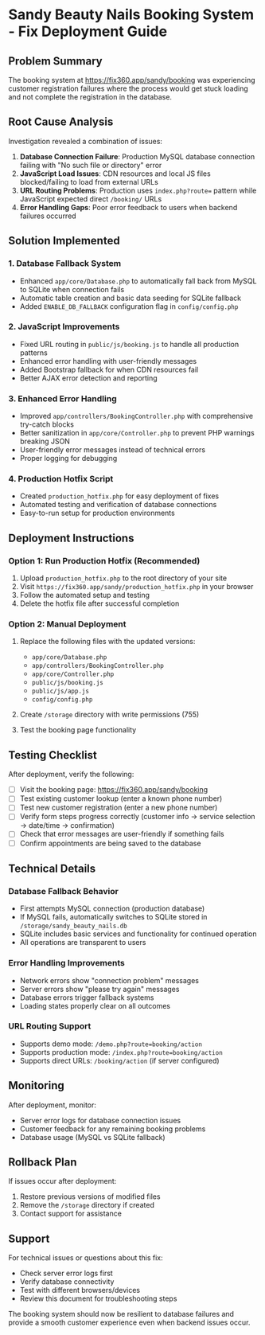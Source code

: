 # Sandy Beauty Nails Booking System - Fix Deployment Guide

## Problem Summary
The booking system at https://fix360.app/sandy/booking was experiencing customer registration failures where the process would get stuck loading and not complete the registration in the database.

## Root Cause Analysis
Investigation revealed a combination of issues:

1. **Database Connection Failure**: Production MySQL database connection failing with "No such file or directory" error
2. **JavaScript Load Issues**: CDN resources and local JS files blocked/failing to load from external URLs
3. **URL Routing Problems**: Production uses `index.php?route=` pattern while JavaScript expected direct `/booking/` URLs
4. **Error Handling Gaps**: Poor error feedback to users when backend failures occurred

## Solution Implemented

### 1. Database Fallback System
- Enhanced `app/core/Database.php` to automatically fall back from MySQL to SQLite when connection fails
- Automatic table creation and basic data seeding for SQLite fallback
- Added `ENABLE_DB_FALLBACK` configuration flag in `config/config.php`

### 2. JavaScript Improvements
- Fixed URL routing in `public/js/booking.js` to handle all production patterns
- Enhanced error handling with user-friendly messages
- Added Bootstrap fallback for when CDN resources fail
- Better AJAX error detection and reporting

### 3. Enhanced Error Handling
- Improved `app/controllers/BookingController.php` with comprehensive try-catch blocks
- Better sanitization in `app/core/Controller.php` to prevent PHP warnings breaking JSON
- User-friendly error messages instead of technical errors
- Proper logging for debugging

### 4. Production Hotfix Script
- Created `production_hotfix.php` for easy deployment of fixes
- Automated testing and verification of database connections
- Easy-to-run setup for production environments

## Deployment Instructions

### Option 1: Run Production Hotfix (Recommended)
1. Upload `production_hotfix.php` to the root directory of your site
2. Visit `https://fix360.app/sandy/production_hotfix.php` in your browser
3. Follow the automated setup and testing
4. Delete the hotfix file after successful completion

### Option 2: Manual Deployment
1. Replace the following files with the updated versions:
   - `app/core/Database.php`
   - `app/controllers/BookingController.php`
   - `app/core/Controller.php`
   - `public/js/booking.js`
   - `public/js/app.js`
   - `config/config.php`

2. Create `/storage` directory with write permissions (755)

3. Test the booking page functionality

## Testing Checklist

After deployment, verify the following:

- [ ] Visit the booking page: https://fix360.app/sandy/booking
- [ ] Test existing customer lookup (enter a known phone number)
- [ ] Test new customer registration (enter a new phone number)
- [ ] Verify form steps progress correctly (customer info → service selection → date/time → confirmation)
- [ ] Check that error messages are user-friendly if something fails
- [ ] Confirm appointments are being saved to the database

## Technical Details

### Database Fallback Behavior
- First attempts MySQL connection (production database)
- If MySQL fails, automatically switches to SQLite stored in `/storage/sandy_beauty_nails.db`
- SQLite includes basic services and functionality for continued operation
- All operations are transparent to users

### Error Handling Improvements
- Network errors show "connection problem" messages
- Server errors show "please try again" messages
- Database errors trigger fallback systems
- Loading states properly clear on all outcomes

### URL Routing Support
- Supports demo mode: `/demo.php?route=booking/action`
- Supports production mode: `/index.php?route=booking/action`
- Supports direct URLs: `/booking/action` (if server configured)

## Monitoring

After deployment, monitor:
- Server error logs for database connection issues
- Customer feedback for any remaining booking problems
- Database usage (MySQL vs SQLite fallback)

## Rollback Plan

If issues occur after deployment:
1. Restore previous versions of modified files
2. Remove the `/storage` directory if created
3. Contact support for assistance

## Support

For technical issues or questions about this fix:
- Check server error logs first
- Verify database connectivity
- Test with different browsers/devices
- Review this document for troubleshooting steps

The booking system should now be resilient to database failures and provide a smooth customer experience even when backend issues occur.